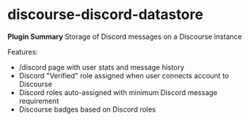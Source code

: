 # **discourse-discord-datastore**

**Plugin Summary**
Storage of Discord messages on a Discourse instance 

Features:
- /discord page with user stats and message history 
- Discord "Verified" role assigned when user connects account to Discourse 
- Discord roles auto-assigned with minimum Discord message requirement
- Discourse badges based on Discord roles
